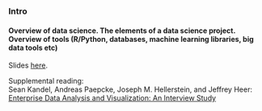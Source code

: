 
### Intro

#### Overview of data science. The elements of a data science project. Overview of tools (R/Python, databases, machine learning libraries, big data tools etc)

Slides [here](https://drive.google.com/open?id=1tZTlTB9y1XkX4PkYIQWPq4Tal7vz4-24prSjTVNFNlI).

Supplemental reading: <br>
Sean Kandel, Andreas Paepcke, Joseph M. Hellerstein, and Jeffrey Heer: [Enterprise Data Analysis and Visualization: An Interview Study](http://db.cs.berkeley.edu/papers/vast12-interview.pdf) 


